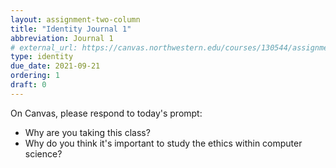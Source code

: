 ```yaml
---
layout: assignment-two-column
title: "Identity Journal 1"
abbreviation: Journal 1
# external_url: https://canvas.northwestern.edu/courses/130544/assignments/844225
type: identity
due_date: 2021-09-21
ordering: 1
draft: 0
---
```

On Canvas, please respond to today's prompt:

* Why are you taking this class?
* Why do you think it's important to study the ethics within computer science?

